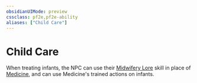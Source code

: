 ```yaml
---
obsidianUIMode: preview
cssclass: pf2e,pf2e-ability
aliases: ["Child Care"]
---
```

# Child Care

When treating infants, the NPC can use their [Midwifery Lore](/compendium/skills.md#Lore) skill in place of [Medicine](/compendium/skills.md#Medicine), and can use Medicine's trained actions on infants.